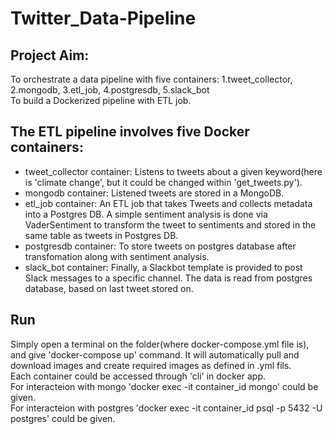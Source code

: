 # Twitter_Data-Pipeline

## Project Aim:
To orchestrate a data pipeline with five containers: 1.tweet_collector, 2.mongodb, 3.etl_job, 4.postgresdb, 5.slack_bot <br />
To build a Dockerized pipeline with ETL job.

## The ETL pipeline involves five Docker containers:
   - tweet_collector container: Listens to tweets about a given keyword(here is 'climate change', but it could be changed within 'get_tweets.py').
   - mongodb container: Listened tweets are stored in a MongoDB.
   - etl_job container: An ETL job that takes Tweets and collects metadata into a Postgres DB.
   A simple sentiment analysis is done via VaderSentiment to transform the tweet to sentiments and stored in the same table as tweets in Postgres DB.
   - postgresdb container: To store tweets on postgres database after transfomation along with sentiment analysis.
   - slack_bot container: Finally, a Slackbot template is provided to post Slack messages to a specific channel. The data is read from postgres database, based on last tweet stored on.

## Run
Simply open a terminal on the folder(where docker-compose.yml file is), and give 'docker-compose up' command. It will automatically pull and download images and create required images as defined in .yml fils. <br />
Each container could be accessed through 'cli' in docker app. <br />
For interacteion with mongo 'docker exec -it container_id mongo' could be given. <br />
For interacteion with postgres 'docker exec -it container_id psql -p 5432 -U postgres' could be given.
